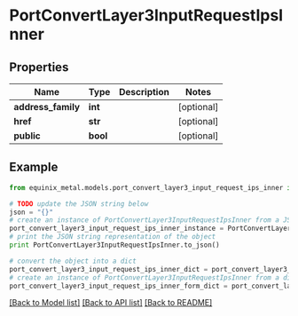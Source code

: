 # PortConvertLayer3InputRequestIpsInner


## Properties
Name | Type | Description | Notes
------------ | ------------- | ------------- | -------------
**address_family** | **int** |  | [optional] 
**href** | **str** |  | [optional] 
**public** | **bool** |  | [optional] 

## Example

```python
from equinix_metal.models.port_convert_layer3_input_request_ips_inner import PortConvertLayer3InputRequestIpsInner

# TODO update the JSON string below
json = "{}"
# create an instance of PortConvertLayer3InputRequestIpsInner from a JSON string
port_convert_layer3_input_request_ips_inner_instance = PortConvertLayer3InputRequestIpsInner.from_json(json)
# print the JSON string representation of the object
print PortConvertLayer3InputRequestIpsInner.to_json()

# convert the object into a dict
port_convert_layer3_input_request_ips_inner_dict = port_convert_layer3_input_request_ips_inner_instance.to_dict()
# create an instance of PortConvertLayer3InputRequestIpsInner from a dict
port_convert_layer3_input_request_ips_inner_form_dict = port_convert_layer3_input_request_ips_inner.from_dict(port_convert_layer3_input_request_ips_inner_dict)
```
[[Back to Model list]](../README.md#documentation-for-models) [[Back to API list]](../README.md#documentation-for-api-endpoints) [[Back to README]](../README.md)


